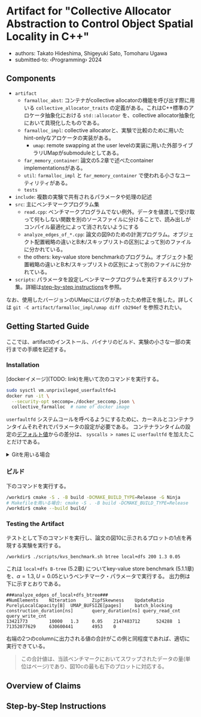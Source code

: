 Artifact for "Collective Allocator Abstraction to Control Object Spatial Locality in C++"
===

* authors: Takato Hideshima, Shigeyuki Sato, Tomoharu Ugawa
* submitted-to: ‹Programming› 2024

## Components

* `artifact`
  * `farmalloc_abst`: コンテナがcollective allocatorの機能を呼び出す際に用いる `collective_allocator_traits` の定義がある。これはC++標準のアロケータ抽象化における `std::allocator` を、collective allocator抽象化において具現化したものである。
  * `farmalloc_impl`: collective allocatorと、実験で比較のために用いたhint-onlyなアロケータの実装がある。
    * `umap`: remote swapping at the user levelの実装に用いた外部ライブラリUMapがsubmoduleとしてある。
  * `far_memory_container`: 論文の5.2章で述べたcontainer implementationsがある。
  * `util`: `farmalloc_impl` と `far_memory_container` で使われる小さなユーティリティがある。
  * `tests`
* `include`: 複数の実験で共有されるパラメータや処理の記述
* `src`: 主にベンチマークプログラム集
  * `read.cpp`: ベンチマークプログラムでない例外。データを値渡しで受け取って何もしない関数を別のソースファイルに分けることで、読み出しがコンパイル最適化によって消されないようにする
  * `analyze_edges_of_*.cpp`: 論文の図9のための計測プログラム。オブジェクト配置戦略の違いとB木/スキップリストの区別によって別のファイルに分かれている。
  * the others: key-value store benchmarkのプログラム。オブジェクト配置戦略の違いとB木/スキップリストの区別によって別のファイルに分かれている。
* `scripts`: パラメータを設定しベンチマークプログラムを実行するスクリプト集。詳細は[step-by-step instructions](#step-by-step-instructions)を参照。

なお、使用したバージョンのUMapにはバグがあったため修正を施した。詳しくは `git -C artifact/farmalloc_impl/umap diff cb294ef` を参照されたい。

## Getting Started Guide

ここでは、artifactのインストール、バイナリのビルド、実験の小さな一部の実行までの手順を記述する。

### Installation

\[dockerイメージ\]\(TODO: link\)を用いて次のコマンドを実行する。

```bash
sudo sysctl vm.unprivileged_userfaultfd=1
docker run -it \
  --security-opt seccomp=./docker_seccomp.json \
  collective_farmalloc  # name of docker image
```

`userfaultfd` システムコールを呼べるようにするために、カーネルとコンテナランタイムそれぞれでパラメータの設定が必要である。
コンテナランタイムの設定の[デフォルト値](https://github.com/moby/moby/blob/2a38569337f97168792b8c0b5dd606032fe1dcac/profiles/seccomp/default.json)からの差分は、 `syscalls > names` に `userfaultfd` を加えたことだけである。

<!-- リポジトリのREADMEを兼ねたいので、邪魔にならないようにこちらも書く -->
<details>
<summary>Gitを用いる場合</summary>

recursive cloneをする。

```bash
$ git clone --recurse-submodules git@github.com:farmalloc/exp_collective_farmalloc.git workdir
```

また、ビルドに向けて次の表にあるdependenciesを用意する。ubuntu 22.04では全てaptで入ることを確認済みである。

|Dependency|要件|
|:-|:-|
|CMake|バージョン3.13?(要確認)以上。|
|Make or Ninja||
|C++ Compiler|C++20をコンパイルできること。 `g++` v12.3.0での動作を確認している。|

</details>


### ビルド

下のコマンドを実行する。

```bash
/workdir$ cmake -S . -B build -DCMAKE_BUILD_TYPE=Release -G Ninja
# Makefileを用いる場合: cmake -S . -B build -DCMAKE_BUILD_TYPE=Release
/workdir$ cmake --build build/
```

### Testing the Artifact

テストとして下のコマンドを実行し、論文の図10に示されるプロットの1点を再現する実験を実行する。

```bash
/workdir$ ./scripts/kvs_benchmark.sh btree local+dfs 200 1.3 0.05
```

これは `local+dfs B-tree` (5.2章) についてkey-value store benchmark (5.1.1章)を、$\alpha=1.3, U=0.05$というベンチマーク・パラメータで実行する。
出力例は下に示すとおりである。

```
###analyze_edges_of_local+dfs_btree###
#NumElements    NIteration      ZipfSkewness    UpdateRatio     PurelyLocalCapacity[B]  UMAP_BUFSIZE[pages]     batch_blocking  construction_duration[ns]       query_duration[ns] query_read_cnt  query_write_cnt
13421773        10000   1.3     0.05    2147483712      524288  1       71352077629     630600441       4953    0
```

右端の2つのcolumnに出力される値の合計がこの例と同程度であれば、適切に実行できている。

> この合計値は、当該ベンチマークにおいてスワップされたデータの量(単位はページ)であり、図10cの最も右下のプロットに対応する。


## Overview of Claims
## Step-by-Step Instructions
